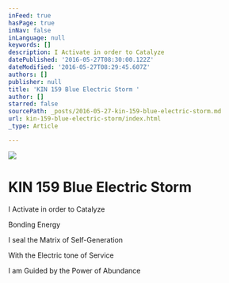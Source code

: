 ```yaml
---
inFeed: true
hasPage: true
inNav: false
inLanguage: null
keywords: []
description: I Activate in order to Catalyze
datePublished: '2016-05-27T08:30:00.122Z'
dateModified: '2016-05-27T08:29:45.607Z'
authors: []
publisher: null
title: 'KIN 159 Blue Electric Storm '
author: []
starred: false
sourcePath: _posts/2016-05-27-kin-159-blue-electric-storm.md
url: kin-159-blue-electric-storm/index.html
_type: Article

---
```

![](https://the-grid-user-content.s3-us-west-2.amazonaws.com/162212d0-7769-454f-a166-e0398103a38c.png)

# KIN 159 Blue Electric Storm 

I Activate in order to Catalyze

Bonding Energy

I seal the Matrix of Self-Generation

With the Electric tone of Service

I am Guided by the Power of Abundance